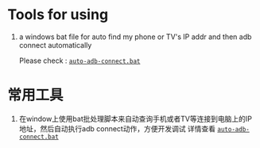 # Tools for using

  1. a windows bat file for auto find my phone or TV's IP addr and then adb connect automatically
  
     Please check : [`auto-adb-connect.bat`](https://github.com/Nathan-Feng/Tools/blob/master/auto-adb-connect.bat)

# 常用工具
  1. 在window上使用bat批处理脚本来自动查询手机或者TV等连接到电脑上的IP地址，然后自动执行adb connect动作，方便开发调试
    详情查看 [`auto-adb-connect.bat`](https://github.com/Nathan-Feng/Tools/blob/master/auto-adb-connect.bat)

  
